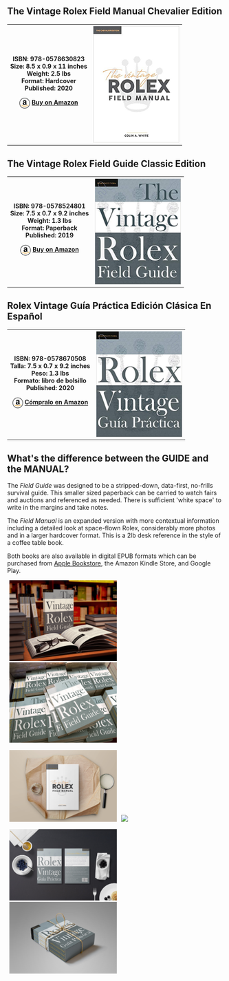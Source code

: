 ## The Vintage Rolex Field Manual Chevalier Edition
<table>
<tr>
    <th>
        ISBN: 978-0578630823<br>
        Size: 8.5 x 0.9 x 11 inches<br>
        Weight: 2.5 lbs<br>
        Format: Hardcover<br>
        Published: 2020<br>
        <p>
        <img style="vertical-align:middle" src="images/amz-icon.png" width = "25">
        <A href="https://www.amazon.com/Vintage-Rolex-Field-Manual-Collectors/dp/0578630826/">Buy on Amazon</a>
        </p>
    </th>
    <th>
        <img src="images/vrfm-cover.jpg" width="200">
    </th>
</tr>
</table>

## The Vintage Rolex Field Guide Classic Edition 
<table>
<tr>
    <th>
        ISBN: 978-0578524801<br>
        Size: 7.5 x 0.7 x 9.2 inches<br>
        Weight: 1.3 lbs<br>
        Format: Paperback<br>
        Published: 2019<br>
        <p>
        <img style="vertical-align:middle" src="images/amz-icon.png" width = "25">
        <a href="https://www.amazon.com/dp/0578524805/">Buy on Amazon</a>
        </p>
    </th>
    <th>
        <img src="images/vrfg-cover.jpg" width="200">
    </th>
</tr>
</table>

## Rolex Vintage Guía Práctica Edición Clásica En Español
<table>
<tr>
    <th>
        ISBN: 978-0578670508 <br> 
        Talla: 7.5 x 0.7 x 9.2 inches <br> 
        Peso: 1.3 lbs <br> 
        Formato: libro de bolsillo<br>
        Published: 2020<br>
        <p>
        <img style="vertical-align:middle" src="images/amz-icon.png" width = "25">
        <a href="https://www.amazon.com/Gu%C3%ADa-Pr%C3%A1ctica-Rolex-Vintage-supervivencia/dp/057867050X/">Cómpralo en Amazon </a>
        </p>
    </th>
    <th>
        <img src="images/vrfg-ES-cover.jpg" width="200">
    </th>
</tr>
</table>


## What's the difference between the GUIDE and the MANUAL?
The *Field Guide* was designed to be a stripped-down, data-first, no-frills survival guide. This smaller sized paperback can be carried to watch fairs and auctions and referenced as needed. There is sufficient 'white space' to write in the margins and take notes.

The *Field Manual* is an expanded version with more contextual information including a detailed look at space-flown Rolex, considerably more photos and in a larger hardcover format. This is a 2lb desk reference in the style of a coffee table book.

Both books are also available in digital EPUB formats which can be purchased from [Apple Bookstore](https://books.apple.com/us/book/the-vintage-rolex-field-guide/id1469475756), the Amazon Kindle Store, and Google Play.

<p>
<img src="images/vrfg-1.jpg" width="250" hspace="5"><img src="images/vrfg-2.jpg" width="250" hspace="5">
</p>

<p>
<img src="images/vrfm-1.jpg" width="250" hspace="5"><img src="images/vrfm-2.jpg" width="250" hspace="5">
</p>

<p>
<img src="images/vrfg-es-1.jpg" width="250" hspace="5"><img src="images/vrfg-es-2.jpg" width="250" hspace="5">
</p>